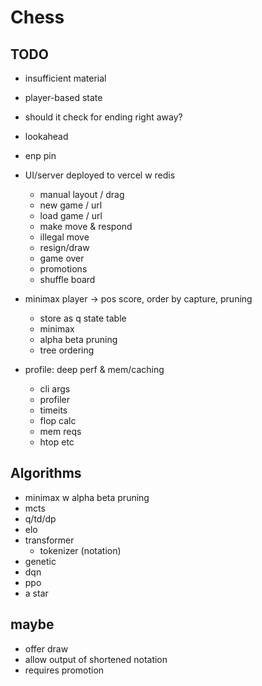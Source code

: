 # Chess

## TODO
- insufficient material
- player-based state
- should it check for ending right away?
- lookahead
- enp pin


- UI/server deployed to vercel w redis
  - manual layout / drag
  - new game / url
  - load game / url
  - make move & respond
  - illegal move
  - resign/draw
  - game over
  - promotions
  - shuffle board

- minimax player -> pos score, order by capture, pruning
  - store as q state table
  - minimax
  - alpha beta pruning
  - tree ordering

- profile: deep perf & mem/caching
  - cli args
  - profiler
  - timeits
  - flop calc
  - mem reqs
  - htop etc


## Algorithms
- minimax w alpha beta pruning
- mcts
- q/td/dp
- elo
- transformer
  - tokenizer (notation)
- genetic
- dqn
- ppo
- a star


## maybe
- offer draw
- allow output of shortened notation
- requires promotion

